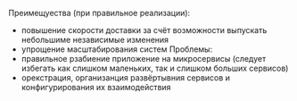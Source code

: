 Преимещуества (при правильное реализации):
- повышение скорости доставки за счёт возможности выпускать небольшиме независимые изменения
- упрощение масштабирования систем
Проблемы:
- правильное рзабиение приложение на микросервисы (следует избегать как слишком маленьких, так и слишком больших сервисов)
- орекстрация, организанция развёртывния сервисов и конфигурирования их взаимодействия
